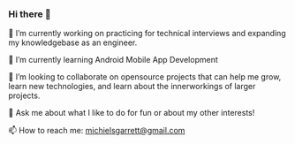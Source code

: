 ### Hi there 👋

<!--
**garrettmichiels/garrettmichiels** is a ✨ _special_ ✨ repository because its `README.md` (this file) appears on your GitHub profile.

Here are some ideas to get you started:

- 🔭 I’m currently working on ...
- 🌱 I’m currently learning ...
- 👯 I’m looking to collaborate on ...
- 🤔 I’m looking for help with ...
- 💬 Ask me about ...
- 📫 How to reach me: ...
- 😄 Pronouns: ...
- ⚡ Fun fact: ...


Add section about technologies:
Tools and Technologies:
Linux
Spring JPA
Spring Boot
Git, GitHub, GitLab
CI/CD Pipelines
Bash Scripting
Java
Python
OCaml
SQL
Redis
MongoDB
Postgresql
FrontEnd: NodeJS, ReactJS
VSCode
IntelliJ
Kubernetes
Docker
Kafka
Postman
Flyway
Microservices
Authentication
-->

🔭 I’m currently working on practicing for technical interviews and expanding my knowledgebase as an engineer.

🌱 I’m currently learning Android Mobile App Development

👯 I’m looking to collaborate on opensource projects that can help me grow, learn new technologies, and learn about the innerworkings of larger projects.

💬 Ask me about what I like to do for fun or about my other interests!

📫 How to reach me: michielsgarrett@gmail.com
